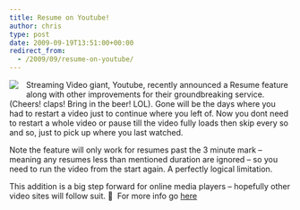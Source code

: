```yaml
---
title: Resume on Youtube!
author: chris
type: post
date: 2009-09-19T13:51:00+00:00
redirect_from:
  - /2009/09/resume-on-youtube/
---
```


<div style="clear: left; float: left; margin-bottom: 1em; margin-right: 1em;">
  <img border="0" src="http://3.bp.blogspot.com/_BBS5bkzuLXM/SrTbWg_-NnI/AAAAAAAACg8/C9JxDO7GXBk/s320/youtubea23123.jpg" />
</div>

  Streaming Video giant, Youtube, recently announced a Resume feature along with other improvements for their groundbreaking service. (Cheers! claps! Bring in the beer! LOL). <!--more-->Gone will be the days where you had to restart a video just to continue where you left of. Now you dont need to restart a whole video or pause till the video fully loads then skip every so and so, just to pick up where you last watched.


Note the feature will only work for resumes past the 3 minute mark &#8211; meaning any resumes less than mentioned duration are ignored &#8211; so you need to run the video from the start again. A perfectly logical limitation.&nbsp;
  
This addition is a big step forward for online media players &#8211; hopefully other video sites will follow suit. 🙂 &nbsp;For more info go <a href="http://googlesystem.blogspot.com/2009/09/youtube-resume.html">here</a>

